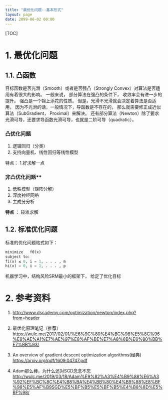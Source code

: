 ```yaml
---
title: "最优化问题--基本形式"
layout: page
date: 2099-06-02 00:00
---
```


[TOC]

# 1. 最优化问题

## 1.1. 凸函数

目标函数是否光滑（Smooth）或者是否强凸（Strongly Convex）对算法是否适用有着很大的影响。 一般来说， 部分算法在强凸的条件下， 收敛率会有进一步的提升。 强凸是一个锦上添花的性质。 但是，光滑不光滑就会决定着算法是否适用， 因为不光滑的话，一般情况下，导函数是不存在的， 那么就需要修正成近似算法（SubGradient， Proximal）来解决。 还有部分算法（Newton）除了要求光滑可导，还要求导函数光滑可导，也就是二阶可导（quadratic）。

### 凸优化问题

1. 逻辑回归（分类）
2. 支持向量机、线性回归等线性模型

特点：
1.好求解一点
### 非凸优化问题**
1. 低秩模型（矩阵分解）
2. 深度神经网络
3. 主成分分析

**特点** ：
较难求解
## 1.2. 标准优化问题
标准的优化问题格式如下：
```python
minimize   f0(x)
subject to:
fi(x) ≤ 0, i = 1, . . . , m
hi(x) = 0, i = 1, . . . , p
``` 
机器学习中，结构风险SRM最小的框架下， 给定了优化目标


# 2. 参考资料



1.  http://www.dscademy.com/optimization/newton/index.php?from=header
2. 最优化原理笔记（推荐） https://wulc.me/2017/02/01/%E6%9C%80%E4%BC%98%E5%8C%96%E8%AE%A1%E7%AE%97%E8%AF%BE%E7%A8%8B%E6%80%BB%E7%BB%93/           

3. An overview of gradient descent optimization algorithms(经典)  https://arxiv.org/pdf/1609.04747.pdf
4. Adam那么棒，为什么还对SGD念念不忘   http://wulc.me/2019/03/18/Adam%E9%82%A3%E4%B9%88%E6%A3%92%EF%BC%8C%E4%B8%BA%E4%BB%80%E4%B9%88%E8%BF%98%E5%AF%B9SGD%E5%BF%B5%E5%BF%B5%E4%B8%8D%E5%BF%98/
